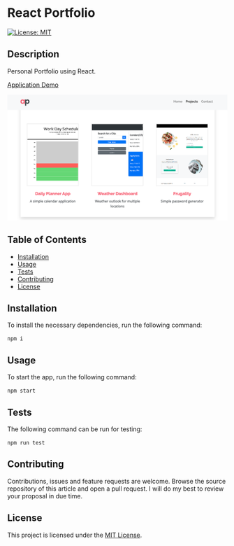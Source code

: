 # React Portfolio

[![License: MIT](https://img.shields.io/badge/License-MIT-yellow.svg)](https://opensource.org/licenses/MIT)

## Description

Personal Portfolio using React.

[Application Demo](https://react-portfolio-dgnygsz9z-celiyo.vercel.app/)

![Application Screenshot](./src/assets/images/screenshot.png)

## Table of Contents

- [Installation](#installation)
- [Usage](#usage)
- [Tests](#tests)
- [Contributing](#contributing)
- [License](#license)

## Installation

To install the necessary dependencies, run the following command:

```
npm i
```

## Usage

To start the app, run the following command:

```
npm start
```

## Tests

The following command can be run for testing:

```
npm run test
```

## Contributing

Contributions, issues and feature requests are welcome. Browse the source repository of this article and open a pull request. I will do my best to review your proposal in due time.

## License

This project is licensed under the [MIT License](LICENSE).
